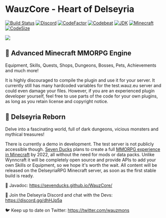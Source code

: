 # WauzCore - Heart of Delseyria
[![Build Status](https://github.com/SevenDucks/WauzCore/actions/workflows/maven.yml/badge.svg)](https://github.com/SevenDucks/WauzCore/actions/workflows/maven.yml)
[![Discord](https://img.shields.io/discord/212147184999596032)](https://discord.gg/dhHJp5a)
[![CodeFactor](https://www.codefactor.io/repository/github/sevenducks/wauzcore/badge)](https://www.codefactor.io/repository/github/sevenducks/wauzcore)
[![Codebeat](https://codebeat.co/badges/54809851-9b0b-4970-a486-754de395c884)](https://codebeat.co/projects/github-com-sevenducks-wauzcore-master)
[![JDK](https://img.shields.io/badge/Java-OpenJDK%2011-orange.svg)](https://adoptopenjdk.net/index.html)
[![Minecraft](https://img.shields.io/badge/Minecraft-PaperMC%201.16.5-orange.svg)](https://papermc.io/downloads#Paper-1.16)
[![CodeSize](https://img.shields.io/github/languages/code-size/SevenDucks/WauzCore)](https://shields.io/category/size)

<a href="https://seven-ducks.com/delseyria.html"><img src="https://seven-ducks.com/assets/images/banner-delseyria.png"/></a> 

## :crown: Advanced Minecraft MMORPG Engine
Equipment, Skills, Quests, Shops, Dungeons, Bosses, Pets, Achievements and much more!

It is highly discouraged to compile the plugin and use it for your server. It currently still has many hardcoded variables for the test.wauz.eu server and could even damage your files. However, if you are an experienced plugin developer yourself, feel free to use parts of the code for your own plugins, as long as you retain license and copyright notice.

## :sunrise_over_mountains: Delseyria Reborn
Delve into a fascinating world, full of dark dungeons, vicious monsters and mythical treasures!

There is currently a demo in development. The test server is not publicly accessible though. [Seven Ducks](https://github.com/SevenDucks) plans to create a full [MMORPG experience in Minecraft](https://seven-ducks.com/delseyria.html) by 2022, all without the need for mods or data packs. Unlike Wynncraft it will be completely open source and provide APIs to add your own Skills or Equipment, so we hope it's worth the wait. All content will be released on the DelseyriaRPG Minecraft server, as soon as the first stable build is ready.

:orange_book: Javadoc: https://sevenducks.github.io/WauzCore/

:european_castle: Join the Delseyria Discord and chat with the Devs: https://discord.gg/dhHJp5a

:bird: Keep up to date on Twitter: https://twitter.com/wauzmons
